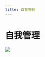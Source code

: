 ```yaml
---
title: 自我管理
---
```


# 自我管理
![](http://q0fn7wgae.bkt.clouddn.com/%E8%87%AA%E6%88%91%E7%AE%A1%E7%90%86.png)